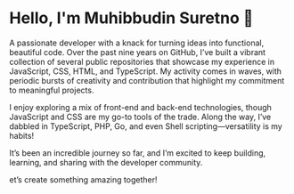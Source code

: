# Hello, I'm Muhibbudin Suretno 👋

A passionate developer with a knack for turning ideas into functional, beautiful code. Over the past nine years on GitHub, I’ve built a vibrant collection of several public repositories that showcase my experience in JavaScript, CSS, HTML, and TypeScript. My activity comes in waves, with periodic bursts of creativity and contribution that highlight my commitment to meaningful projects.

I enjoy exploring a mix of front-end and back-end technologies, though JavaScript and CSS are my go-to tools of the trade. Along the way, I’ve dabbled in TypeScript, PHP, Go, and even Shell scripting—versatility is my habits!

It’s been an incredible journey so far, and I’m excited to keep building, learning, and sharing with the developer community. 

et’s create something amazing together!
